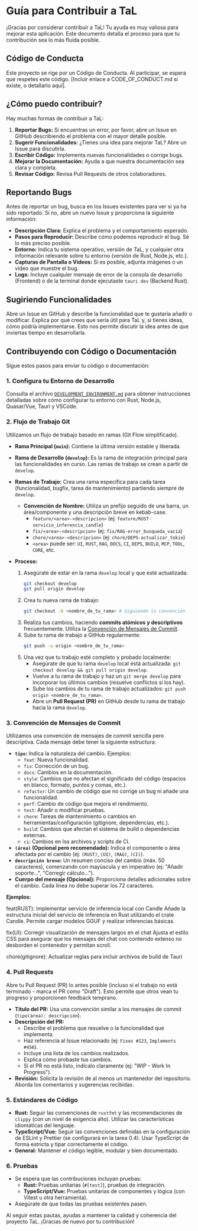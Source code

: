 # Guía para Contribuir a TaL

¡Gracias por considerar contribuir a TaL! Tu ayuda es muy valiosa para mejorar esta aplicación. Este documento detalla el proceso para que tu contribución sea lo más fluida posible.

## Código de Conducta

Este proyecto se rige por un Código de Conducta. Al participar, se espera que respetes este código. [Incluir enlace a CODE_OF_CONDUCT.md si existe, o detallarlo aquí].

## ¿Cómo puedo contribuir?

Hay muchas formas de contribuir a TaL:

1.  **Reportar Bugs:** Si encuentras un error, por favor, abre un Issue en GitHub describiendo el problema con el mayor detalle posible.
2.  **Sugerir Funcionalidades:** ¿Tienes una idea para mejorar TaL? Abre un Issue para discutirla.
3.  **Escribir Código:** Implementa nuevas funcionalidades o corrige bugs.
4.  **Mejorar la Documentación:** Ayuda a que nuestra documentación sea clara y completa.
5.  **Revisar Código:** Revisa Pull Requests de otros colaboradores.

## Reportando Bugs

Antes de reportar un bug, busca en los Issues existentes para ver si ya ha sido reportado. Si no, abre un nuevo Issue y proporciona la siguiente información:

* **Descripción Clara:** Explica el problema y el comportamiento esperado.
* **Pasos para Reproducir:** Describe cómo podemos reproducir el bug. Sé lo más preciso posible.
* **Entorno:** Indica tu sistema operativo, versión de TaL, y cualquier otra información relevante sobre tu entorno (versión de Rust, Node.js, etc.).
* **Capturas de Pantalla o Videos:** Si es posible, adjunta imágenes o un video que muestre el bug.
* **Logs:** Incluye cualquier mensaje de error de la consola de desarrollo (Frontend) o de la terminal donde ejecutaste `tauri dev` (Backend Rust).

## Sugiriendo Funcionalidades

Abre un Issue en GitHub y describe la funcionalidad que te gustaría añadir o modificar. Explica por qué crees que sería útil para TaL y, si tienes ideas, cómo podría implementarse. Esto nos permite discutir la idea antes de que inviertas tiempo en desarrollarla.

## Contribuyendo con Código o Documentación

Sigue estos pasos para enviar tu código o documentación:

### 1. Configura tu Entorno de Desarrollo

Consulta el archivo [`DEVELOPMENT_ENVIRONMENT.md`](https://github.com/VissanumDev/TaL/blob/main/DEVELOPMENT_ENVIRONMENT.md) para obtener instrucciones detalladas sobre cómo configurar tu entorno con Rust, Node.js, Quasar/Vue, Tauri y VSCode.

### 2. Flujo de Trabajo Git

Utilizamos un flujo de trabajo basado en ramas (Git Flow simplificado).

* **Rama Principal (`main`):** Contiene la última versión estable y liberada.
* **Rama de Desarrollo (`develop`):** Es la rama de integración principal para las funcionalidades en curso. Las ramas de trabajo se crean a partir de `develop`.
* **Ramas de Trabajo:** Crea una rama específica para cada tarea (funcionalidad, bugfix, tarea de mantenimiento) partiendo siempre de `develop`.

    * **Convención de Nombre:** Utiliza un prefijo seguido de una barra, un área/componente y una descripción breve en kebab-case.
        * `feature/<area>-<descripcion>` (ej: `feature/RUST-servicio_inferencia_candle`)
        * `fix/<area>-<descripcion>` (ej: `fix/RAG-error_busqueda_vacia`)
        * `chore/<area>-<descripcion>` (ej: `chore/DEPS-actualizar_tokio`)
        * `<area>` puede ser: `UI`, `RUST`, `RAG`, `DOCS`, `CI`, `DEPS`, `BUILD`, `MCP`, `TOOL`, `CORE`, etc.

* **Proceso:**
    1.  Asegúrate de estar en la rama `develop` local y que esté actualizada:
        ```bash
        git checkout develop
        git pull origin develop
        ```
    2.  Crea tu nueva rama de trabajo:
        ```bash
        git checkout -b <nombre_de_tu_rama> # Siguiendo la convención
        ```
    3.  Realiza tus cambios, haciendo **commits atómicos y descriptivos** frecuentemente. Utiliza la [Convención de Mensajes de Commit](#convencion-de-mensajes-de-commit).
    4.  Sube tu rama de trabajo a GitHub regularmente:
        ```bash
        git push -u origin <nombre_de_tu_rama>
        ```
    5.  Una vez que tu trabajo esté completo y probado localmente:
        * Asegúrate de que tu rama `develop` local está actualizada: `git checkout develop && git pull origin develop`.
        * Vuelve a tu rama de trabajo y haz un `git merge develop` para incorporar los últimos cambios (resuelve conflictos si los hay).
        * Sube los cambios de tu rama de trabajo actualizados: `git push origin <nombre_de_tu_rama>`.
        * Abre un **Pull Request (PR)** en GitHub desde tu rama de trabajo hacia la rama `develop`.

### 3. Convención de Mensajes de Commit

Utilizamos una convención de mensajes de commit sencilla pero descriptiva. Cada mensaje debe tener la siguiente estructura:

* **`tipo`:** Indica la naturaleza del cambio. Ejemplos:
    * `feat`: Nueva funcionalidad.
    * `fix`: Corrección de un bug.
    * `docs`: Cambios en la documentación.
    * `style`: Cambios que no afectan el significado del código (espacios en blanco, formato, puntos y comas, etc.).
    * `refactor`: Un cambio de código que no corrige un bug ni añade una funcionalidad.
    * `perf`: Cambio de código que mejora el rendimiento.
    * `test`: Añadir o modificar pruebas.
    * `chore`: Tareas de mantenimiento o cambios en herramientas/configuración (gitignore, dependencias, etc.).
    * `build`: Cambios que afectan el sistema de build o dependencias externas.
    * `ci`: Cambios en los archivos y scripts de CI.
* **`(área)` (Opcional pero recomendado):** Indica el componente o área afectada por el cambio (ej: `(RUST)`, `(UI)`, `(RAG)`, `(CI)`).
* **`descripción breve`:** Un resumen conciso del cambio (máx. 50 caracteres), comenzando con mayúscula y en imperativo (ej: "Añadir soporte...", "Corregir cálculo...").
* **Cuerpo del mensaje (Opcional):** Proporciona detalles adicionales sobre el cambio. Cada línea no debe superar los 72 caracteres.

**Ejemplos:**

feat(RUST): Implementar servicio de inferencia local con Candle
Añade la estructura inicial del servicio de inferencia en Rust
utilizando el crate Candle. Permite cargar modelos GGUF
y realizar inferencias básicas.

fix(UI): Corregir visualización de mensajes largos en el chat
Ajusta el estilo CSS para asegurar que los mensajes del chat
con contenido extenso no desborden el contenedor y permitan scroll.

chore(gitignore): Actualizar reglas para incluir archivos de build de Tauri

### 4. Pull Requests

Abre tu Pull Request (PR) lo antes posible (incluso si el trabajo no está terminado - marca el PR como "Draft"). Esto permite que otros vean tu progreso y proporcionen feedback temprano.

* **Título del PR:** Usa una convención similar a los mensajes de commit (`tipo(área): descripción`).
* **Descripción del PR:**
    * Describe el problema que resuelve o la funcionalidad que implementa.
    * Haz referencia al Issue relacionado (ej: `Fixes #123`, `Implements #456`).
    * Incluye una lista de los cambios realizados.
    * Explica cómo probaste tus cambios.
    * Si el PR no está listo, indícalo claramente (ej: "WIP - Work In Progress").
* **Revisión:** Solicita la revisión de al menos un mantenedor del repositorio. Aborda los comentarios y sugerencias recibidas.

### 5. Estándares de Código

* **Rust:** Seguir las convenciones de `rustfmt` y las recomendaciones de `clippy` (con un nivel de exigencia alto). Utilizar las características idiomáticas del lenguaje.
* **TypeScript/Vue:** Seguir las convenciones definidas en la configuración de ESLint y Prettier (se configurará en la tarea 0.4). Usar TypeScript de forma estricta y tipar correctamente el código.
* **General:** Mantener el código legible, modular y bien documentado.

### 6. Pruebas

* Se espera que las contribuciones incluyan pruebas:
    * **Rust:** Pruebas unitarias (`#[test]`), pruebas de integración.
    * **TypeScript/Vue:** Pruebas unitarias de componentes y lógica (con Vitest u otra herramienta).
* Asegúrate de que todas las pruebas existentes pasen.

Al seguir estas pautas, ayudas a mantener la calidad y coherencia del proyecto TaL. ¡Gracias de nuevo por tu contribución!
